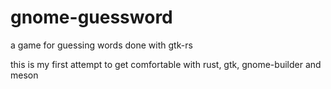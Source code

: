 # gnome-guessword
a game for guessing words done with gtk-rs

this is my first attempt to get comfortable with rust, gtk, gnome-builder and meson
